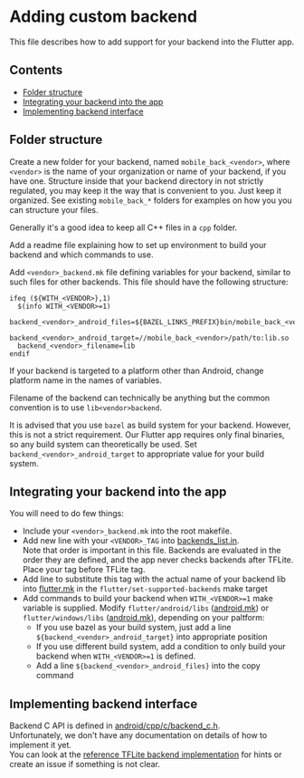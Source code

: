 # Adding custom backend

This file describes how to add support for your backend into the Flutter app.

## Contents

* [Folder structure](#folder-structure)
* [Integrating your backend into the app](#integrating-your-backend-into-the-app)
* [Implementing backend interface](#implementing-backend-interface)

## Folder structure

Create a new folder for your backend, named `mobile_back_<vendor>`, where `<vendor>` is the name of your organization or name of your backend, if you have one.
Structure inside that your backend directory in not strictly regulated, you may keep it the way that is convenient to you. Just keep it organized.
See existing `mobile_back_*` folders for examples on how you you can structure your files.

Generally it's a good idea to keep all C++ files in a `cpp` folder.

Add a readme file explaining how to set up environment to build your backend and which commands to use.

Add `<vendor>_backend.mk` file defining variables for your backend, similar to such files for other backends. This file should have the following structure:

```make
ifeq (${WITH_<VENDOR>},1)
  $(info WITH_<VENDOR>=1)
  backend_<vendor>_android_files=${BAZEL_LINKS_PREFIX}bin/mobile_back_<vendor>/path/to/lib.so
  backend_<vendor>_android_target=//mobile_back_<vendor>/path/to:lib.so
  backend_<vendor>_filename=lib
endif
```

If your backend is targeted to a platform other than Android, change platform name in the names of variables.

Filename of the backend can technically be anything but the common convention is to use `lib<vendor>backend`.

It is advised that you use `bazel` as build system for your backend.
However, this is not a strict requirement.
Our Flutter app requires only final binaries, so any build system can theoretically be used.
Set `backend_<vendor>_android_target` to appropriate value for your build system.

## Integrating your backend into the app

You will need to do few things:

* Include your `<vendor>_backend.mk` into the root makefile.
* Add new line with your `<VENDOR>_TAG` into [backends_list.in](/flutter/lib/backend/backends_list.in).  
Note that order is important in this file. Backends are evaluated in the order they are defined, and the app never checks backends after TFLite.
Place your tag before TFLite tag.
* Add line to substitute this tag with the actual name of your backend lib into [flutter.mk](/flutter/flutter.mk) in the `flutter/set-supported-backends` make target
* Add commands to build your backend when `WITH_<VENDOR>=1` make variable is supplied.
  Modify `flutter/android/libs` ([android.mk](/flutter/android.mk)) or `flutter/windows/libs` ([android.mk](/flutter/windows.mk)), depending on your paltform:
  * If you use bazel as your build system, just add a line `${backend_<vendor>_android_target}` into appropriate position
  * If you use different build system, add a condition to only build your backend when `WITH_<VENDOR>=1` is defined.
  * Add a line `${backend_<vendor>_android_files}` into the copy command

## Implementing backend interface

Backend C API is defined in [android/cpp/c/backend_c.h](/android/cpp/c/backend_c.h).  
Unfortunately, we don't have any documentation on details of how to implement it yet.  
You can look at the [reference TFLite backend implementation](/mobile_back_tflite) for hints or create an issue if something is not clear.
